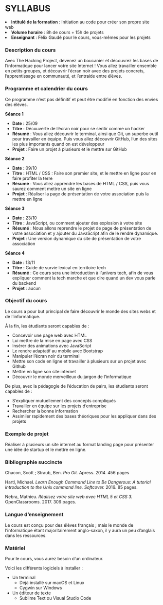 <head><h1>SYLLABUS</h1></head>



<li><strong>Intitulé de la formation</strong> : Initiation au code pour créer son propre site web  
<li><strong>Volume horaire</strong> : 8h de cours + 15h de projets  
<li><strong>Enseignant</strong> : Félix Gaudé pour le cours, vous-mêmes pour les projets


<h3><strong>Description du cours</strong></h3>
Avec The Hacking Project, devenez un boucanier et découvrez les bases de l’informatique pour lancer votre site Internet !  
Vous allez travailler ensemble en petits groupes, et découvrir l’écran noir avec des projets concrets, l’apprentissage en communauté, et l’entraide entre élèves.

<h3><strong>Programme et calendrier du cours</strong></h3>  
Ce programme n’est pas définitif et peut être modifié en fonction des envies des élèves.  

<strong>Séance 1</strong>  
<ul>
<li> <strong>Date</strong> : 25/09  
<li> <strong>Titre</strong> : Découverte de l’écran noir pour se sentir comme un hacker  
<li><strong>Résumé</strong> : Vous allez découvrir le terminal, ainsi que Git, un superbe outil pour travailler en équipe. Puis vous allez découvrir GitHub, l’un des sites les plus importants quand on est développeur  
<li><strong>Projet</strong> : Faire un projet à plusieurs et le mettre sur GitHub
</ul>

<strong>Séance 2</strong>  
<ul>
<li><strong>Date</strong> : 09/10  
<li><strong>Titre</strong> : HTML / CSS : Faire son premier site, et le mettre en ligne pour en faire profiter la terre  
<li><strong>Résumé</strong> : Vous allez apprendre les bases de HTML / CSS, puis vous saurez comment mettre un site en ligne  
<li><strong>Projet</strong> : Réaliser la page de présentation de votre association puis la mettre en ligne
</ul>

<strong>Séance 3</strong>  
<ul>
<li><strong>Date</strong> : 23/10  
<li><strong>Titre</strong> : JavaScript, ou comment ajouter des explosion à votre site  
<li><strong>Résumé</strong> : Nous allons reprendre le projet de page de présentation de votre association et y ajouter du JavaScript afin de le rendre dynamique.  
<li><strong>Projet</strong> : Une version dynamique du site de présentation de votre association
</ul>

<strong>Séance 4</strong>  
<ul>
<li><strong>Date</strong> : 13/11   
<li><strong>Titre</strong> : Guide de survie lexical en territoire tech  
<li><strong>Résumé</strong> : Ce cours sera une introduction à l’univers tech, afin de vous expliquer comment la tech marche et que dire quand un dev vous parle du backend  
<li><strong>Projet</strong> : aucun
</ul>


<h3><strong>Objectif du cours</strong></h3>  
Le cours a pour but principal de faire découvrir le monde des sites webs et de l’informatique. 

À la fin, les étudiants seront capables de : 
<ul> 
<li>Concevoir une page web avec HTML
<li>Lui mettre de la mise en page avec CSS
<li>Insérer des animations avec JavaScript
<li>Le rendre adaptatif au mobile avec Bootstrap
<li>Manipuler l’écran noir du terminal
<li>Mettre son code en ligne et travailler à plusieurs sur un projet avec Github
<li>Mettre en ligne son site internet
<li>Découvrir le monde merveilleux du jargon de l’informatique
</ul>

De plus, avec la pédagogie de l’éducation de pairs, les étudiants seront capables de :
<ul>
<li>S’expliquer mutuellement des concepts compliqués
<li>Travailler en équipe sur les projets d’entreprise
<li>Rechercher la bonne information
<li>Assimiler rapidement des bases théoriques pour les appliquer dans des projets
</ul>

<h3><strong>Exemple de projet</strong></h3>   
Réaliser à plusieurs un site internet au format landing page pour présenter une idée de startup et le mettre en ligne.


<h3><strong>Bibliographie succincte</strong></h3>
Chacon, Scott ; Straub, Ben. <em>Pro Git.</em> Apress. 2014. 456 pages

Hartl, Michael. <em>Learn Enough Command Line to Be Dangerous: A tutorial introduction to the Unix command line. Softcover.</em> 2016. 85 pages.

Nebra, Mathieu. <em>Réalisez votre site web avec HTML 5 et CSS 3.</em> OpenClassrooms. 2017. 306 pages.

<h3><strong>Langue d’enseignement</strong></h3>
Le cours est conçu pour des élèves français ; mais le monde de l’informatique étant majoritairement anglo-saxon, il y aura un peu d’anglais dans les ressources.

<h3><strong>Matériel</strong></h3>
Pour le cours, vous aurez besoin d’un ordinateur.

Voici les différents logiciels à installer :<ul>
<li>Un terminal <ul>
<li>Déjà installé sur macOS et Linux
<li>Cygwin sur Windows
</ul>
<li>Un éditeur de texte<ul>
<li>Sublime Text ou Visual Studio Code
</ul>